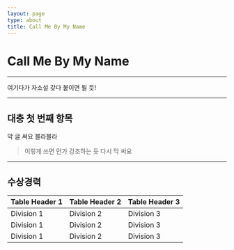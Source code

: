 ```yaml
---
layout: page
type: about
title: Call Me By My Name
---
```


# Call Me By My Name
---

여기다가 자소설 갖다 붙이면 될 듯!

---

## 대충 첫 번째 항목

막 글 써요 블라블라
> 이렇게 쓰면 먼가 강조하는 듯
다시 막 써요

---

## 수상경력

| Table Header 1 | Table Header 2 | Table Header 3 |
| --- | --- | --- |
| Division 1 | Division 2 | Division 3 |
| Division 1 | Division 2 | Division 3 |
| Division 1 | Division 2 | Division 3 |
